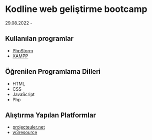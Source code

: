 # Kodline web geliştirme bootcamp

29.08.2022 - 

## Kullanılan programlar

- [PhpStorm ](https://www.jetbrains.com/phpstorm/)
- [XAMPP](https://www.apachefriends.org/tr/)

## Öğrenilen Programlama Dilleri

- HTML
- CSS
- JavaScript
- Php

## Alıştırma Yapılan Platformlar

- [projecteuler.net](https://projecteuler.net/archives)
- [w3resource](https://www.w3resource.com/)